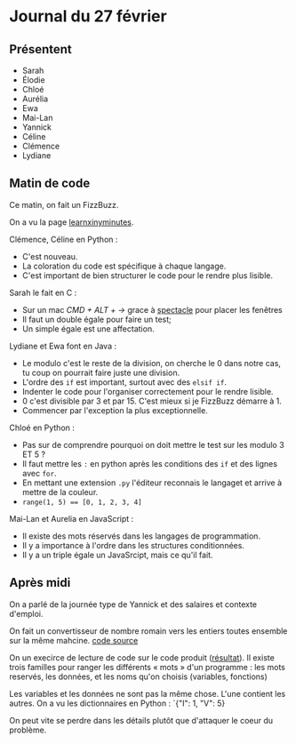 # Journal du 27 février

## Présentent

- Sarah
- Élodie
- Chloé
- Aurélia
- Ewa
- Mai-Lan
- Yannick
- Céline
- Clémence
- Lydiane


## Matin de code

Ce matin, on fait un FizzBuzz.

On a vu la page [learnxinyminutes](https://learnxinyminutes.com/).

Clémence, Céline en Python :
- C'est nouveau.
- La coloration du code est spécifique à chaque langage.
- C'est important de bien structurer le code pour le rendre plus lisible.

Sarah le fait en C :
- Sur un mac _CMD + ALT + ->_ grace à
  [spectacle](https://www.spectacleapp.com/) pour placer les fenêtres
- Il faut un double égale pour faire un test;
- Un simple égale est une affectation.

Lydiane et Ewa font en Java :
- Le modulo c'est le reste de la division, on cherche le 0 dans notre cas, tu
  coup on pourrait faire juste une division.
- L'ordre des `if` est important, surtout avec des `elsif if`.
- Indenter le code pour l'organiser correctement pour le rendre lisible.
- 0 c'est divisible par 3 et par 15. C'est mieux si je FizzBuzz démarre à 1.
- Commencer par l'exception la plus exceptionnelle.

Chloé en Python :
- Pas sur de comprendre pourquoi on doit mettre le test sur les modulo 3 ET 5 ?
- Il faut mettre les `:` en python après les conditions des `if` et des lignes
  avec `for`.
- En mettant une extension `.py` l'éditeur reconnais le langaget et arrive à
  mettre de la couleur.
- `range(1, 5) == [0, 1, 2, 3, 4]`

Mai-Lan et Aurelia en JavaScript :
- Il existe des mots réservés dans les langages de programmation.
- Il y a importance à l'ordre dans les structures conditionnées.
- Il y a un triple égale un JavaSrcipt, mais ce qu'il fait.


## Après midi

On a parlé de la journée type de Yannick et des salaires et contexte d'emploi.

On fait un convertisseur de nombre romain vers les entiers toutes ensemble sur
la même mahcine. [code source](romain.py)


On un execirce de lecture de code sur le code produit
([résultat](20190228-lecture_code.odt)).  Il existe trois familles pour ranger
les différents « mots » d'un programme : les mots reservés, les données, et les
noms qu'on choisis (variables, fonctions)

Les variables et les données ne sont pas la même chose. L'une contient les
autres.  On a vu les dictionnaires en Python : `{"I": 1, "V": 5}

On peut vite se perdre dans les détails plutôt que d'attaquer le coeur du
problème.

